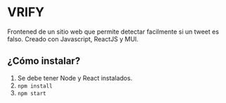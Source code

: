 
# VRIFY

Frontened de un sitio web que permite detectar facilmente si un tweet es falso. Creado con Javascript, ReactJS y MUI.

## ¿Cómo instalar?

1. Se debe tener Node y React instalados.
2. ```npm install```
3. ```npm start```
